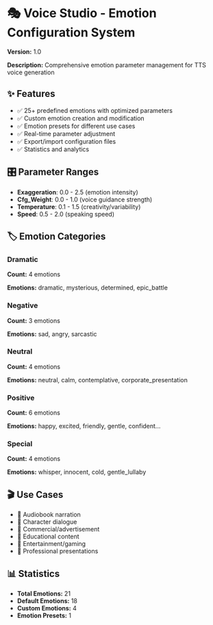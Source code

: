 # 🎭 Voice Studio - Emotion Configuration System

**Version:** 1.0

**Description:** Comprehensive emotion parameter management for TTS voice generation

## ✨ Features

- ✅ 25+ predefined emotions with optimized parameters
- ✅ Custom emotion creation and modification
- ✅ Emotion presets for different use cases
- ✅ Real-time parameter adjustment
- ✅ Export/import configuration files
- ✅ Statistics and analytics

## 🎛️ Parameter Ranges

- **Exaggeration**: 0.0 - 2.5 (emotion intensity)
- **Cfg_Weight**: 0.0 - 1.0 (voice guidance strength)
- **Temperature**: 0.1 - 1.5 (creativity/variability)
- **Speed**: 0.5 - 2.0 (speaking speed)

## 🏷️ Emotion Categories

### Dramatic
**Count:** 4 emotions

**Emotions:** dramatic, mysterious, determined, epic_battle

### Negative
**Count:** 3 emotions

**Emotions:** sad, angry, sarcastic

### Neutral
**Count:** 4 emotions

**Emotions:** neutral, calm, contemplative, corporate_presentation

### Positive
**Count:** 6 emotions

**Emotions:** happy, excited, friendly, gentle, confident...

### Special
**Count:** 4 emotions

**Emotions:** whisper, innocent, cold, gentle_lullaby

## 🎬 Use Cases

- 🎯 Audiobook narration
- 🎯 Character dialogue
- 🎯 Commercial/advertisement
- 🎯 Educational content
- 🎯 Entertainment/gaming
- 🎯 Professional presentations

## 📊 Statistics

- **Total Emotions:** 21
- **Default Emotions:** 18
- **Custom Emotions:** 4
- **Emotion Presets:** 1

